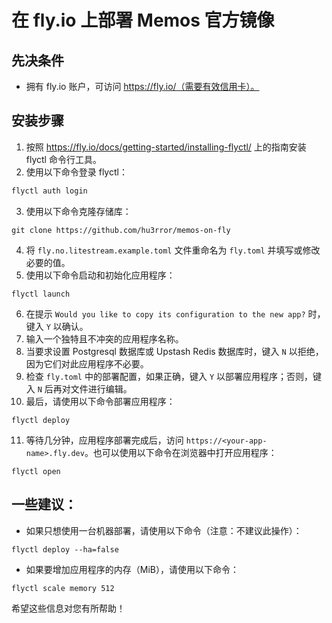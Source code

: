 # 在 fly.io 上部署 Memos 官方镜像

## 先决条件

- 拥有 fly.io 账户，可访问 https://fly.io/（需要有效信用卡）。

## 安装步骤

1. 按照 https://fly.io/docs/getting-started/installing-flyctl/ 上的指南安装 flyctl 命令行工具。
2. 使用以下命令登录 flyctl：

```sh
flyctl auth login
```

3. 使用以下命令克隆存储库：

```shell
git clone https://github.com/hu3rror/memos-on-fly
```

4. 将 `fly.no.litestream.example.toml` 文件重命名为 `fly.toml` 并填写或修改必要的值。
5. 使用以下命令启动和初始化应用程序：

```shell
flyctl launch
```

6. 在提示 `Would you like to copy its configuration to the new app?` 时，键入 `Y` 以确认。
7. 输入一个独特且不冲突的应用程序名称。
8. 当要求设置 Postgresql 数据库或 Upstash Redis 数据库时，键入 `N` 以拒绝，因为它们对此应用程序不必要。
9. 检查 `fly.toml` 中的部署配置，如果正确，键入 `Y` 以部署应用程序；否则，键入 `N` 后再对文件进行编辑。
10. 最后，请使用以下命令部署应用程序：

```shell
flyctl deploy
```

11. 等待几分钟，应用程序部署完成后，访问 `https://<your-app-name>.fly.dev`。也可以使用以下命令在浏览器中打开应用程序：

```shell
flyctl open
```

## 一些建议：

- 如果只想使用一台机器部署，请使用以下命令（注意：不建议此操作）：

```shell
flyctl deploy --ha=false
```

- 如果要增加应用程序的内存（MiB），请使用以下命令：

```shell
flyctl scale memory 512
```

希望这些信息对您有所帮助！
